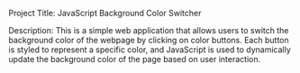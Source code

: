 Project Title:
JavaScript Background Color Switcher

Description:
This is a simple web application that allows users to switch the background color of the webpage by clicking on color buttons. Each button is styled to represent a specific color, and JavaScript is used to dynamically update the background color of the page based on user interaction.

